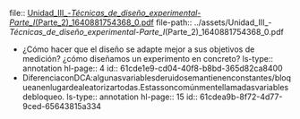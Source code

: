 file:: [Unidad_III_-_Técnicas_de_diseño_experimental_-_Parte_I_(Parte_2)_1640881754368_0.pdf](../assets/Unidad_III_-_Técnicas_de_diseño_experimental_-_Parte_I_(Parte_2)_1640881754368_0.pdf)
file-path:: ../assets/Unidad_III_-_Técnicas_de_diseño_experimental_-_Parte_I_(Parte_2)_1640881754368_0.pdf

- ¿Cómo hacer que el diseño se adapte mejor a sus objetivos de medición? ¿cómo diseñamos un experimento en concreto?
  ls-type:: annotation
  hl-page:: 4
  id:: 61cde1e9-cd04-40f8-b8bd-365d82ca8400
- DiferenciaconDCA:algunasvariablesderuidosemantienenconstantes/bloqueanenlugardealeatorizartodas.Estassoncomúnmentellamadasvariablesdebloqueo.
  ls-type:: annotation
  hl-page:: 15
  id:: 61cdea9b-8f72-4d77-9ced-65643815a334
